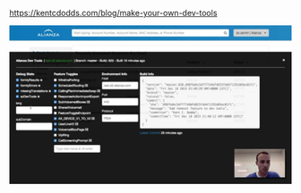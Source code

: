 https://kentcdodds.com/blog/make-your-own-dev-tools

![](attachments/Make%20your%20own%20DevTools.png)